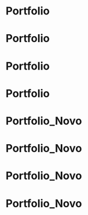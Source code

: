 # Portfolio
# Portfolio
# Portfolio
# Portfolio
# Portfolio_Novo
# Portfolio_Novo
# Portfolio_Novo
# Portfolio_Novo
